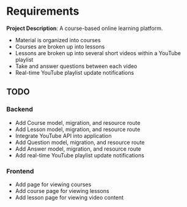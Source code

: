 # Requirements

**Project Description**: A course-based online learning platform.

* Material is organized into courses
* Courses are broken up into lessons
* Lessons are broken up into several short videos within a YouTube playlist
* Take and answer questions between each video
* Real-time YouTube playlist update notifications

## TODO

### Backend

* Add Course model, migration, and resource route
* Add Lesson model, migration, and resource route
* Integrate YouTube API into application
* Add Question model, migration, and resource route
* Add Answer model, migration, and resource route
* Add real-time YouTube playlist update notifications

### Frontend

* Add page for viewing courses
* Add course page for viewing lessons
* Add lesson page for viewing video content
